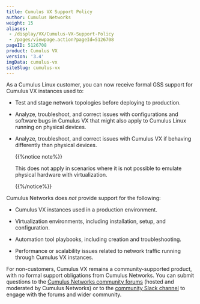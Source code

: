```yaml
---
title: Cumulus VX Support Policy
author: Cumulus Networks
weight: 15
aliases:
 - /display/VX/Cumulus-VX-Support-Policy
 - /pages/viewpage.action?pageId=5126708
pageID: 5126708
product: Cumulus VX
version: '3.4'
imgData: cumulus-vx
siteSlug: cumulus-vx
---
```

As a Cumulus Linux customer, you can now receive formal GSS support for
Cumulus VX instances used to:

  - Test and stage network topologies before deploying to production.

  - Analyze, troubleshoot, and correct issues with configurations and
    software bugs in Cumulus VX that might also apply to Cumulus Linux
    running on physical devices.

  - Analyze, troubleshoot, and correct issues with Cumulus VX if
    behaving differently than physical devices.
    
    {{%notice note%}}
    
    This does not apply in scenarios where it is not possible to emulate
    physical hardware with virtualization.
    
    {{%/notice%}}

Cumulus Networks does *not* provide support for the following:

  - Cumulus VX instances used in a production environment.

  - Virtualization environments, including installation, setup, and
    configuration.

  - Automation tool playbooks, including creation and troubleshooting.

  - Performance or scalability issues related to network traffic running
    through Cumulus VX instances.

For non-customers, Cumulus VX remains a community-supported product,
with no formal support obligations from Cumulus Networks. You can submit
questions to the [Cumulus Networks community
forums](https://forums.cumulusnetworks.com) (hosted and moderated by
Cumulus Networks) or to the [community Slack
channel](https://slack.cumulusnetworks.com/) to engage with the forums
and wider community.

<article id="html-search-results" class="ht-content" style="display: none;">

</article>

<footer id="ht-footer">

</footer>
